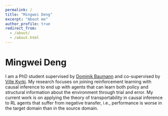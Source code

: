 ```yaml
---
permalink: /
title: "Mingwei Deng"
excerpt: "About me"
author_profile: true
redirect_from: 
  - /about/
  - /about.html
---
```


# Mingwei Deng
I am a PhD student supervised by [Dominik Baumann](https://baumanndominik.github.io/) and co-supervised by [Ville Kyrki](https://www.aalto.fi/en/people/ville-kyrki). My research focuses on joining reinforcement learning with causal inference to end up with agents that can learn both policy and structural information about the environment through trial and error. My current work is on applying the theory of transportability in causal inference to RL agents that suffer from negative transfer, i.e., performance is worse in the target domain than in the source domain.  
